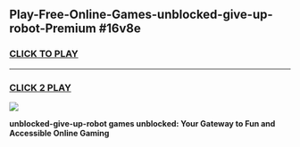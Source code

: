 
## Play-Free-Online-Games-unblocked-give-up-robot-Premium #16v8e
<h3>
<a href="https://premium.freeplayer.one?title=unblocked-give-up-robot&ref=8M">CLICK TO PLAY</a></h3>
<hr>

<h3>
<a href="https://premium.freeplayer.one?title=unblocked-give-up-robot&ref=8M">CLICK 2 PLAY</a>
  
</h3>

<a href="https://premium.freeplayer.one?title=unblocked-give-up-robot&ref=8M"><img src="https://clearcache.store/games.png"></a>


**unblocked-give-up-robot games unblocked: Your Gateway to Fun and Accessible Online Gaming**
